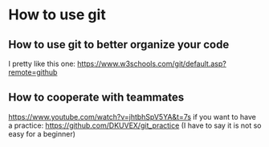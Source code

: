 # How to use git
## How to use git to better organize your code
I pretty like this one:
https://www.w3schools.com/git/default.asp?remote=github
## How to cooperate with teammates
https://www.youtube.com/watch?v=jhtbhSpV5YA&t=7s
if you want to have a practice:
https://github.com/DKUVEX/git_practice
(I have to say it is not so easy for a beginner)